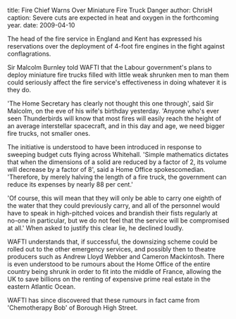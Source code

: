 title: Fire Chief Warns Over Miniature Fire Truck Danger
author: ChrisH
caption: Severe cuts are expected in heat and oxygen in the forthcoming year.
date: 2009-04-10

<p>
The head of the fire service in England and Kent has expressed his reservations over the deployment of 4-foot fire engines in the fight against conflagrations.
</p>

<p>
Sir Malcolm Burnley told WAFTI that the Labour government's plans to 
deploy miniature fire trucks filled with little weak shrunken men to man 
them could seriously affect the fire service's effectiveness in doing 
whatever it is they do.
</p>

<p>'The Home Secretary has clearly not thought this one through', said 
Sir Malcolm, on the eve of his wife's birthday yesterday. 'Anyone who's 
ever seen Thunderbirds  will know that most fires will easily reach the 
height of an average interstellar spacecraft, and in this day and age, 
we need bigger fire trucks, not smaller ones.
</p>

<p>
The initiative is understood to have been introduced in response to 
sweeping budget cuts flying across Whitehall. 'Simple mathematics 
dictates that when the dimensions of a solid are reduced by a factor of 
2, its volume will decrease by a factor of 8', said a Home Office 
spokescomedian. 'Therefore, by merely halving the length of a fire 
truck, the government can reduce its expenses by nearly 88 per cent.'
</p>

<p>'Of course, this will mean that they will only be able to carry one 
eighth of the water that they could previously carry, and all of the 
personnel would have to speak in high-pitched voices and brandish their 
fists regularly at no-one in particular, but we do not feel that the 
service will be compromised at all.' When asked to justify this clear 
lie, he declined loudly.
</p>

<p>
WAFTI understands that, if successful, the downsizing scheme could be 
rolled out to the other emergency services, and possibly then to theatre 
producers such as Andrew Lloyd Webber and Cameron Mackintosh. There is 
even understood to be rumours about the Home Office of the entire 
country being shrunk in order to fit into the middle of France, allowing 
the UK to save billions on the renting of expensive prime real estate in 
the eastern Atlantic Ocean.
</p>

<p>WAFTI has since discovered that these rumours in fact came from 
'Chemotherapy Bob' of Borough High Street.
</p>
